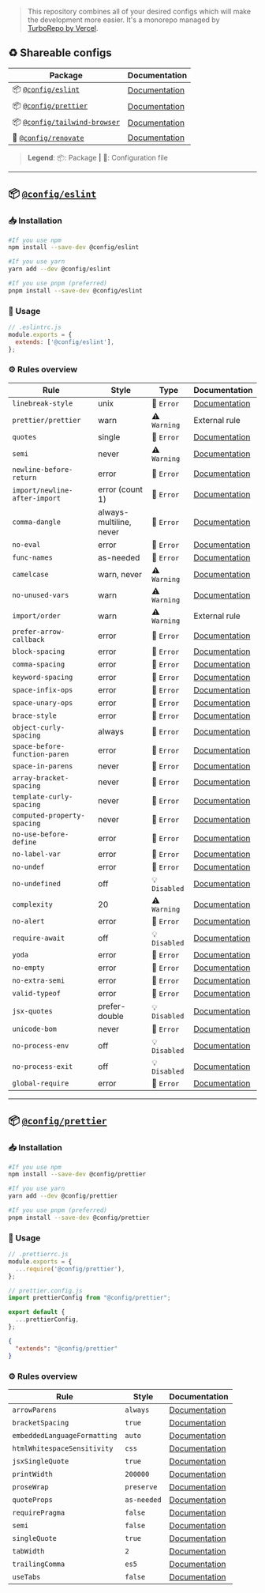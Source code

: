 > This repository combines all of your desired configs which will make the development more easier. It's a monorepo managed by [TurboRepo by Vercel](https://turbo.build/repo).

## ♻️ Shareable configs

| **Package** | **Documentation** |
| - | - |
| 📦 [`@config/eslint`](https://npmjs.com/package/@config/eslint) | [Documentation](/packages/eslint/README.md) |
| 📦 [`@config/prettier`](https://npmjs.com/package/@config/prettier) | [Documentation](/packages/prettier/README.md) |
| 📦 [`@config/tailwind-browser`](https://npmjs.com/package/@config/tailwind-browser) | [Documentation](/packages/tailwind-browser/README.md) |
| 📝 [`@config/renovate`](https://npmjs.com/package/@config/renovate) | [Documentation](/packages/renovate/README.md) |

> **Legend**:
> 📦: Package **|** 📝: Configuration file

---

## 📦 [`@config/eslint`](https://www.npmjs.com/package/@config/eslint)

### 📥 Installation

```bash
#If you use npm
npm install --save-dev @config/eslint

#If you use yarn
yarn add --dev @config/eslint

#If you use pnpm (preferred)
pnpm install --save-dev @config/eslint
```

### 🔩 Usage

```js
// .eslintrc.js
module.exports = {
  extends: ['@config/eslint'],
};
```

### ⚙️ Rules overview

<!--START_SECTION:eslint-->
| Rule                          | Style                                                                      | Type          | Documentation                                                              |
| ----------------------------- | -------------------------------------------------------------------------- | ------------- | -------------------------------------------------------------------------- |
| `linebreak-style`             | unix                                                                       | 🚫 `Error`    | [Documentation](https://eslint.org/docs/rules/linebreak-style)             |
| `prettier/prettier`           | warn                                                                       | ⚠️ `Warning`  | External rule                                                              |
| `quotes`                      | single                                                                     | 🚫 `Error`    | [Documentation](https://eslint.org/docs/rules/quotes)                      |
| `semi`                        | never                                                                   | ⚠️ `Warning`  | [Documentation](https://eslint.org/docs/rules/semi)                        |
| `newline-before-return`                        | error                                                                   | 🚫 `Error`  | [Documentation](https://eslint.org/docs/latest/rules/newline-before-return)                        |
| `import/newline-after-import`                        | error (count 1)                                                                   | 🚫 `Error`  | [Documentation](https://github.com/import-js/eslint-plugin-import/blob/main/docs/rules/newline-after-import.md)                        |
| `comma-dangle`                | always-multiline, never               | 🚫 `Error`    | [Documentation](https://eslint.org/docs/rules/comma-dangle)                |
| `no-eval`                     | error                                                                      | 🚫 `Error`    | [Documentation](https://eslint.org/docs/rules/no-eval)                     |
| `func-names`                  | as-needed                                                                  | 🚫 `Error`    | [Documentation](https://eslint.org/docs/rules/func-names)                  |
| `camelcase`                   | warn, never   | ⚠️ `Warning`  | [Documentation](https://eslint.org/docs/rules/camelcase)                   |
| `no-unused-vars`              | warn | ⚠️ `Warning`  | [Documentation](https://eslint.org/docs/rules/no-unused-vars)              |
| `import/order`                | warn                                                                          | ⚠️ `Warning`  | External rule                                                              |
| `prefer-arrow-callback`       | error                                                                      | 🚫 `Error`    | [Documentation](https://eslint.org/docs/rules/prefer-arrow-callback)       |
| `block-spacing`               | error                                                                      | 🚫 `Error`    | [Documentation](https://eslint.org/docs/rules/block-spacing)               |
| `comma-spacing`               | error                                                                      | 🚫 `Error`    | [Documentation](https://eslint.org/docs/rules/comma-spacing)               |
| `keyword-spacing`             | error                                                                      | 🚫 `Error`    | [Documentation](https://eslint.org/docs/rules/keyword-spacing)             |
| `space-infix-ops`             | error                                                                      | 🚫 `Error`    | [Documentation](https://eslint.org/docs/rules/space-infix-ops)             |
| `space-unary-ops`             | error                                                                      | 🚫 `Error`    | [Documentation](https://eslint.org/docs/rules/space-unary-ops)             |
| `brace-style`                 | error                                                                      | 🚫 `Error`    | [Documentation](https://eslint.org/docs/rules/brace-style)                 |
| `object-curly-spacing`        | always                                                                     | 🚫 `Error`    | [Documentation](https://eslint.org/docs/rules/object-curly-spacing)        |
| `space-before-function-paren` | error | 🚫 `Error`    | [Documentation](https://eslint.org/docs/rules/space-before-function-paren) |
| `space-in-parens`             | never                                                                      | 🚫 `Error`    | [Documentation](https://eslint.org/docs/rules/space-in-parens)             |
| `array-bracket-spacing`       | never                                                                      | 🚫 `Error`    | [Documentation](https://eslint.org/docs/rules/array-bracket-spacing)       |
| `template-curly-spacing`      | never                                                                      | 🚫 `Error`    | [Documentation](https://eslint.org/docs/rules/template-curly-spacing)      |
| `computed-property-spacing`   | never                                                                      | 🚫 `Error`    | [Documentation](https://eslint.org/docs/rules/computed-property-spacing)   |
| `no-use-before-define`        | error       | 🚫 `Error`    | [Documentation](https://eslint.org/docs/rules/no-use-before-define)        |
| `no-label-var`                | error                                                                      | 🚫 `Error`    | [Documentation](https://eslint.org/docs/rules/no-label-var)                |
| `no-undef`                    | error                                                                      | 🚫 `Error`    | [Documentation](https://eslint.org/docs/rules/no-undef)                    |
| `no-undefined`                | off                                                                        | 💡 `Disabled` | [Documentation](https://eslint.org/docs/rules/no-undefined)                |
| `complexity`                  | 20                                                                         | ⚠️ `Warning`  | [Documentation](https://eslint.org/docs/rules/complexity)                  |
| `no-alert`                    | error                                                                      | 🚫 `Error`    | [Documentation](https://eslint.org/docs/rules/no-alert)                    |
| `require-await`               | off                                                                        | 💡 `Disabled` | [Documentation](https://eslint.org/docs/rules/require-await)               |
| `yoda`                        | error                                                                      | 🚫 `Error`    | [Documentation](https://eslint.org/docs/rules/yoda)                        |
| `no-empty`                    | error                                                                      | 🚫 `Error`    | [Documentation](https://eslint.org/docs/rules/no-empty)                    |
| `no-extra-semi`               | error                                                                      | 🚫 `Error`    | [Documentation](https://eslint.org/docs/rules/no-extra-semi)               |
| `valid-typeof`                | error | 🚫 `Error`    | [Documentation](https://eslint.org/docs/rules/valid-typeof)                |
| `jsx-quotes`                  | prefer-double                                                              | 💡 `Disabled` | [Documentation](https://eslint.org/docs/rules/jsx-quotes)                  |
| `unicode-bom`                 | never                                                                      | 🚫 `Error`    | [Documentation](https://eslint.org/docs/rules/unicode-bom)                 |
| `no-process-env`              | off                                                                        | 💡 `Disabled` | [Documentation](https://eslint.org/docs/rules/no-process-env)              |
| `no-process-exit`             | off                                                                        | 💡 `Disabled` | [Documentation](https://eslint.org/docs/rules/no-process-exit)             |
| `global-require`              | error                                                                      | 🚫 `Error`    | [Documentation](https://eslint.org/docs/rules/global-require)              |
<!--END_SECTION:eslint-->

---

## 📦 [`@config/prettier`](https://www.npmjs.com/package/@config/prettier)

### 📥 Installation

```bash
#If you use npm
npm install --save-dev @config/prettier

#If you use yarn
yarn add --dev @config/prettier

#If you use pnpm (preferred)
pnpm install --save-dev @config/prettier
```

### 🔩 Usage

```js
// .prettierrc.js
module.exports = {
  ...require('@config/prettier'),
};
```

```js
// prettier.config.js
import prettierConfig from "@config/prettier";

export default {
  ...prettierConfig,
};
```

```json
{
  "extends": "@config/prettier"
}
```

### ⚙️ Rules overview

<!--START_SECTION:prettier-->
| Rule                         | Style       | Documentation                                                                          |
| ---------------------------- | ----------- | -------------------------------------------------------------------------------------- |
| `arrowParens`                | `always`    | [Documentation](https://prettier.io/docs/en/options.html#arrow-parens)                 |
| `bracketSpacing`             | `true`      | [Documentation](https://prettier.io/docs/en/options.html#bracket-spacing)              |
| `embeddedLanguageFormatting` | `auto`      | [Documentation](https://prettier.io/docs/en/options.html#embedded-language-formatting) |
| `htmlWhitespaceSensitivity`  | `css`       | [Documentation](https://prettier.io/docs/en/options.html#html-whitespace-sensitivity)  |
| `jsxSingleQuote`             | `true`     | [Documentation](https://prettier.io/docs/en/options.html#jsx-single-quote)             |
| `printWidth`                 | `200000`    | [Documentation](https://prettier.io/docs/en/options.html#print-width)                  |
| `proseWrap`                  | `preserve`  | [Documentation](https://prettier.io/docs/en/options.html#prose-wrap)                   |
| `quoteProps`                 | `as-needed` | [Documentation](https://prettier.io/docs/en/options.html#quote-props)                  |
| `requirePragma`              | `false`     | [Documentation](https://prettier.io/docs/en/options.html#require-pragma)               |
| `semi`                       | `false`      | [Documentation](https://prettier.io/docs/en/options.html#semi)                         |
| `singleQuote`                | `true`     | [Documentation](https://prettier.io/docs/en/options.html#single-quote)                 |
| `tabWidth`                   | `2`         | [Documentation](https://prettier.io/docs/en/options.html#tab-width)                    |
| `trailingComma`              | `es5`       | [Documentation](https://prettier.io/docs/en/options.html#trailing-comma)               |
| `useTabs`                    | `false`     | [Documentation](https://prettier.io/docs/en/options.html#use-tabs)                     |
<!--END_SECTION:prettier-->
